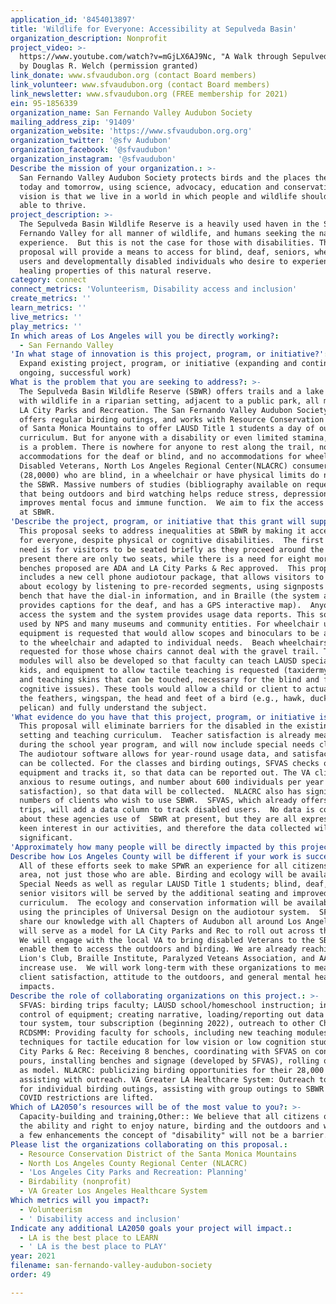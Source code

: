 ```yaml
---
application_id: '8454013897'
title: 'Wildlife for Everyone: Accessibility at Sepulveda Basin'
organization_description: Nonprofit
project_video: >-
  https://www.youtube.com/watch?v=mGjLX6AJ9Nc, "A Walk through Sepulveda Basin",
  by Douglas R. Welch (permission granted)
link_donate: www.sfvaudubon.org (contact Board members)
link_volunteer: www.sfvaudubon.org (contact Board members)
link_newsletter: www.sfvaudubon.org (FREE membership for 2021)
ein: 95-1856339
organization_name: San Fernando Valley Audubon Society
mailing_address_zip: '91409'
organization_website: 'https://www.sfvaudubon.org.org'
organization_twitter: '@sfv Audubon'
organization_facebook: '@sfvaudubon'
organization_instagram: '@sfvaudubon'
Describe the mission of your organization.: >-
  San Fernando Valley Audubon Society protects birds and the places they need,
  today and tomorrow, using science, advocacy, education and conservation.  Our
  vision is that we live in a world in which people and wildlife should both be
  able to thrive.
project_description: >-
  The Sepulveda Basin Wildlife Reserve is a heavily used haven in the San
  Fernando Valley for all manner of wildlife, and humans seeking the nature
  experience.  But this is not the case for those with disabilities. This
  proposal will provide a means to access for blind, deaf, seniors, wheelchair
  users and developmentally disabled individuals who desire to experience the
  healing properties of this natural reserve.
category: connect
connect_metrics: 'Volunteerism, Disability access and inclusion'
create_metrics: ''
learn_metrics: ''
live_metrics: ''
play_metrics: ''
In which areas of Los Angeles will you be directly working?:
  - San Fernando Valley
'In what stage of innovation is this project, program, or initiative?': >-
  Expand existing project, program, or initiative (expanding and continuing
  ongoing, successful work)
What is the problem that you are seeking to address?: >-
  The Sepulveda Basin Wildlife Reserve (SBWR) offers trails and a lake teeming
  with wildlife in a riparian setting, adjacent to a public park, all managed by
  LA City Parks and Recreation. The San Fernando Valley Audubon Society (SFVAS)
  offers regular birding outings, and works with Resource Conservation District
  of Santa Monica Mountains to offer LAUSD Title 1 students a day of outdoor
  curriculum. But for anyone with a disability or even limited stamina, the site
  is a problem. There is nowhere for anyone to rest along the trail, no
  accommodations for the deaf or blind, and no accommodations for wheelchairs. 
  Disabled Veterans, North Los Angeles Regional Center(NLACRC) consumers
  (28,0000) who are blind, in a wheelchair or have physical limits do not use
  the SBWR. Massive numbers of studies (bibliography available on request) show
  that being outdoors and bird watching helps reduce stress, depression,
  improves mental focus and immune function.  We aim to fix the access deficits
  at SBWR.  
'Describe the project, program, or initiative that this grant will support to address the problem identified.': >-
  This proposal seeks to address inequalities at SBWR by making it accessible
  for everyone, despite physical or cognitive disabilities.  The first basic
  need is for visitors to be seated briefly as they proceed around the lake. At
  present there are only two seats, while there is a need for eight more.  The
  benches proposed are ADA and LA City Parks & Rec approved.  This proposal also
  includes a new cell phone audiotour package, that allows visitors to learn
  about ecology by listening to pre-recorded segments, using signposts at each
  bench that have the dial-in information, and in Braille (the system also
  provides captions for the deaf, and has a GPS interactive map).  Anyone can
  access the system and the system provides usage data reports. This software is
  used by NPS and many museums and community entities. For wheelchair users,
  equipment is requested that would allow scopes and binoculars to be attached
  to the wheelchair and adapted to individual needs.  Beach wheelchairs are also
  requested for those whose chairs cannot deal with the gravel trail. Teaching
  modules will also be developed so that faculty can teach LAUSD special needs
  kids, and equipment to allow tactile teaching is requested (taxidermy birds
  and teaching skins that can be touched, necessary for the blind and for
  cognitive issues). These tools would allow a child or client to actually touch
  the feathers, wingspan, the head and feet of a bird (e.g., hawk, duck,
  pelican) and fully understand the subject.
'What evidence do you have that this project, program, or initiative is or will be successful, and how will you define and measure success?': >-
  This proposal will eliminate barriers for the disabled in the existing SBWR
  setting and teaching curriculum.  Teacher satisfaction is already measured
  during the school year program, and will now include special needs classes. 
  The audiotour software allows for year-round usage data, and satisfaction data
  can be collected. For the classes and birding outings, SFVAS checks out
  equipment and tracks it, so that data can be reported out. The VA clinics are
  anxious to resume outings, and number about 600 individuals per year (with
  satisfaction), so that data will be collected.  NLACRC also has significant
  numbers of clients who wish to use SBWR.  SFVAS, which already offers birding
  trips, will add a data column to track disabled users.  No data is collected
  about these agencies use of  SBWR at present, but they are all expressing a
  keen interest in our activities, and therefore the data collected will be
  significant.
'Approximately how many people will be directly impacted by this project, program, or initiative?': '75'
Describe how Los Angeles County will be different if your work is successful.: >-
  All of these efforts seek to make SPWR an experience for all citizens in our
  area, not just those who are able. Birding and ecology will be available to
  Special Needs as well as regular LAUSD Title 1 students; blind, deaf, and
  senior visitors will be served by the additional seating and improved 
  curriculum.  The ecology and conservation information will be available to all
  using the principles of Universal Design on the audiotour system.  SFVAS will
  share our knowledge with all Chapters of Audubon all around Los Angeles, and
  will serve as a model for LA City Parks and Rec to roll out across the City.
  We will engage with the local VA to bring disabled Veterans to the SBWR and
  enable them to access the outdoors and birding. We are already reaching to
  Lion's Club, Braille Institute, Paralyzed Veteans Association, and AARP, to
  increase use.  We will work long-term with these organizations to measure
  client satisfaction, attitude to the outdoors, and general mental health
  impacts.
Describe the role of collaborating organizations on this project.: >-
  SFVAS: birding trips faculty; LAUSD school/homeschool instruction; inventory
  control of equipment; creating narrative, loading/reporting out data of audio
  tour system, tour subscription (beginning 2022), outreach to other Chapters.
  RCDSMM: Providing faculty for schools, including new teaching modules, and
  techniques for tactile education for low vision or low cognition students. LA
  City Parks & Rec: Receiving 8 benches, coordinating with SFVAS on concrete
  pours, installing benches and signage (developed by SFVAS), rolling out SBWR
  as model. NLACRC: publicizing birding opportunities for their 28,000 clients,
  assisting with outreach. VA Greater LA Healthcare System: Outreach to Veterans
  for individual birding outings, assisting with group outings to SBWR once
  COVID restrictions are lifted.
Which of LA2050’s resources will be of the most value to you?: >-
  Capacity-building and training,Other:: We believe that all citizens of LA have
  the ability and right to enjoy nature, birding and the outdoors and with just
  a few enhancements the concept of "disability" will not be a barrier.
Please list the organizations collaborating on this proposal.:
  - Resource Conservation District of the Santa Monica Mountains
  - North Los Angeles County Regional Center (NLACRC)
  - 'Los Angeles City Parks and Recreation: Planning'
  - Birdability (nonprofit)
  - VA Greater Los Angeles Healthcare System
Which metrics will you impact?:
  - Volunteerism
  - ' Disability access and inclusion'
Indicate any additional LA2050 goals your project will impact.:
  - LA is the best place to LEARN
  - ' LA is the best place to PLAY'
year: 2021
filename: san-fernando-valley-audubon-society
order: 49

---
```

